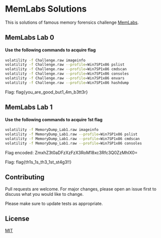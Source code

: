 # MemLabs Solutions

This is solutions of famous memory forensics challenge [MemLabs](https://github.com/stuxnet999/MemLabs).

## MemLabs Lab 0

#### Use the following commands to acquire flag

```bash
volatility -f Challenge.raw imageinfo
volatility -f Challenge.raw --profile=Win7SP1x86 pslist
volatility -f Challenge.raw --profile=Win7SP1x86 cmdscan
volatility -f Challenge.raw --profile=Win7SP1x86 consoles
volatility -f Challenge.raw --profile=Win7SP1x86 envars
volatility -f Challenge.raw --profile=Win7SP1x86 hashdump
```
Flag: flag{you_are_good_but1_4m_b3tt3r}

## MemLabs Lab 1

#### Use the following commands to acquire 1st flag

```bash
volatility -f MemoryDump_Lab1.raw imageinfo
volatility -f MemoryDump_Lab1.raw --profile=Win7SP1x86 pslist
volatility -f MemoryDump_Lab1.raw --profile=Win7SP1x86 cmdscan
volatility -f MemoryDump_Lab1.raw --profile=Win7SP1x86 consoles
```
Flag encoded: ZmxhZ3t0aDFzXzFzX3RoM18xc3Rfc3Q0ZzMhIX0=

Flag: flag{th1s_1s_th3_1st_st4g3!!}

## Contributing

Pull requests are welcome. For major changes, please open an issue first
to discuss what you would like to change.

Please make sure to update tests as appropriate.

## License

[MIT](https://choosealicense.com/licenses/mit/)
